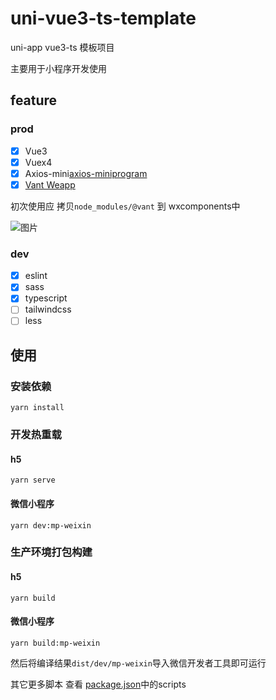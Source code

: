 # uni-vue3-ts-template
uni-app vue3-ts 模板项目

主要用于小程序开发使用
## feature
### prod
* [x] Vue3
* [x] Vuex4
* [x] Axios-mini[axios-miniprogram](https://github.com/fluffff/axios-miniprogram#readme)
* [x] [Vant Weapp](https://vant-contrib.gitee.io/vant-weapp/#/home)

初次使用应 拷贝`node_modules/@vant` 到 wxcomponents中

![图片](https://img.cdn.sugarat.top/mdImg/MTYyNDM3NjI0ODcyMg==624376248723)

### dev
* [x] eslint
* [x] sass
* [x] typescript
* [ ] tailwindcss
* [ ] less
## 使用
### 安装依赖
```
yarn install
```

### 开发热重载
#### h5
```
yarn serve
```
#### 微信小程序
```
yarn dev:mp-weixin
```

### 生产环境打包构建
#### h5
```
yarn build
```

#### 微信小程序
```
yarn build:mp-weixin
```

然后将编译结果`dist/dev/mp-weixin`导入微信开发者工具即可运行

其它更多脚本 查看 [package.json](./package.json)中的scripts
